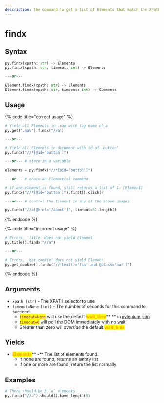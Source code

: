 ```yaml
---
description: The command to get a list of Elements that match the XPath selector.
---
```


# findx

## Syntax

```python
py.findx(xpath: str) -> Elements
py.findx(xpath: str, timeout: int) -> Elements

---or---

Element.findx(xpath: str) -> Elements
Element.findx(xpath: str, timeout: int) -> Elements
```

## Usage

{% code title="correct usage" %}
```python
# Yield all Elements in .nav with tag name of a
py.get(".nav").findx("//a")

---or---

# Yield all Elements in document with id of 'button'
py.findx("//*[@id='button']")

---or--- # store in a variable

elements = py.findx("//*[@id='button']")

---or--- # chain an Element(s) command

# if one element is found, still returns a list of 1: [Element]
py.findx("//*[@id='button']").first().click()

---or--- # control the timeout in any of the above usages

py.findx("//a[@href='/about']", timeout=5).length()
```
{% endcode %}

{% code title="incorrect usage" %}
```python
# Errors, 'title' does not yield Element
py.title().findx("//a")

---or---

# Errors, 'get_cookie' does not yield Element
py.get_cookie().findx("//[text()='foo' and @class='bar']")
```
{% endcode %}

## Arguments

* `xpath (str)` - The XPATH selector to use
* `timeout=None (int)` - The number of seconds for this command to succeed.
  * <mark style="color:purple;">`timeout=None`</mark> will use the default <mark style="color:orange;">**wait\_time**</mark>** ** in [pylenium.json](../../docs/configuration/pylenium.json.md)
  * <mark style="color:purple;">`timeout=0`</mark> will poll the DOM immediately with no wait
  * Greater than zero will _override_ the default <mark style="color:orange;">**wait\_time**</mark>

## Yields

* <mark style="color:orange;">**Elements**</mark>** -** The list of elements found.
  * If none are found, returns an empty list
  * If one or more are found, return the list normally

## Examples

```python
# There should be 3 `a` elements
py.findx("//a").should().have_length(3)
```

